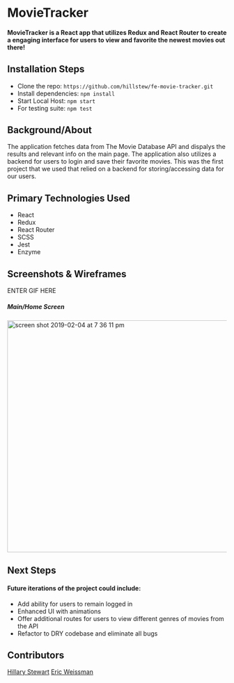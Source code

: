 # MovieTracker
#### MovieTracker is a React app that utilizes Redux and React Router to create a engaging interface for users to view and favorite the newest movies out there! 

## Installation Steps
- Clone the repo: ```https://github.com/hillstew/fe-movie-tracker.git```
- Install dependencies: ```npm install```
- Start Local Host: ```npm start```
- For testing suite: ```npm test```

## Background/About
The application fetches data from The Movie Database API and dispalys the results and relevant info on the main page. The application also utilizes a backend for users to login and save their favorite movies. This was the first project that we used that relied on a backend for storing/accessing data for our users.

## Primary Technologies Used
- React
- Redux
- React Router
- SCSS
- Jest
- Enzyme

## Screenshots & Wireframes
ENTER GIF HERE

##### Main/Home Screen
<img width="533" alt="screen shot 2019-02-04 at 7 36 11 pm" src="https://user-images.githubusercontent.com/20710327/52250250-2d417680-28b4-11e9-950b-922f992bf938.png">


## Next Steps
#### Future iterations of the project could include:
- Add ability for users to remain logged in
- Enhanced UI with animations
- Offer additional routes for users to view different genres of movies from the API
- Refactor to DRY codebase and eliminate all bugs

## Contributors
[Hillary Stewart](https://github.com/hillstew)
[Eric Weissman](https://github.com/ericweissman)
